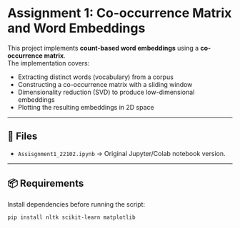 # Assignment 1: Co-occurrence Matrix and Word Embeddings

This project implements **count-based word embeddings** using a **co-occurrence matrix**.  
The implementation covers:
- Extracting distinct words (vocabulary) from a corpus
- Constructing a co-occurrence matrix with a sliding window
- Dimensionality reduction (SVD) to produce low-dimensional embeddings
- Plotting the resulting embeddings in 2D space

---

## 📂 Files

- `Assisgnment1_22102.ipynb` → Original Jupyter/Colab notebook version.

---

## 📦 Requirements
Install dependencies before running the script:

```bash
pip install nltk scikit-learn matplotlib
